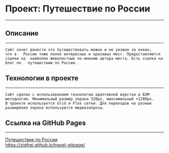 # Проект: Путешествие по России
-----

## Описание
------
    Сайт хочет донести что путешествовать можно и не уезжая за океан,   
    что в   России тоже полно интересных и красивых мест. Предоставляются      
    ссылки на  наиболее живопистные по мнению автора места. Есть ссылка на     
    блог по   путешествию по России.

## Технологии в проекте
-----
    Сайт сделан с использованием технологии адаптивной верстки и БЭМ    
    методолгии. Минимальный размер экрана 320px, максимальный +1280px.     
    В проекте используется Grid и Flex cетки. Для переходов на разные    
    разширения экрана используются медиазапросы.

## Ссылка на GitHub Pages
--------
   [Путешествие по России](https://zigfrei.github.io/travel-gitpage/ "Под новыми знаменами!")    
   <https://zigfrei.github.io/travel-gitpage/>


